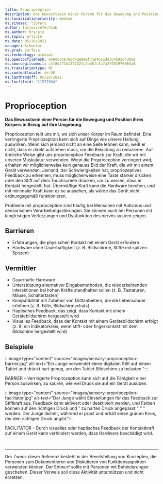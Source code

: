 ```yaml
---
title: Proprioception
description: Das Bewusstsein einer Person für die Bewegung und Position ihres Körpers in Bezug auf ihre Umgebung
ms.localizationpriority: medium
ms.sitesec: library
author: InclusiveTechLab
ms.author: brycejo
ms.topic: article
ms.date: 05/20/2021
manager: krhunter
ms.prod: surface
ms.technology: windows
ms.openlocfilehash: 889c60ce765d42e0e9f71e4601de364b9264305e
ms.sourcegitcommit: a4f8d271b1372321c3b45fc5a7a29703976964a4
ms.translationtype: MT
ms.contentlocale: de-DE
ms.lasthandoff: 05/20/2021
ms.locfileid: "11577804"
---
```

# <a name="proprioception"></a>Proprioception

**Das Bewusstsein einer Person für die Bewegung und Position ihres Körpers in Bezug auf ihre Umgebung.**

Proprioception teilt uns mit, wo sich unser Körper im Raum befindet. Eine verringerte Propriozeption kann sich auf Dinge wie unsere Haltung auswirken. Wenn sich jemand nicht an eine Seite lehnen kann, weiß er nicht, dass er direkt aufstehen muss, um die Belastung zu reduzieren. Auf ähnliche Weise gibt uns proprioception Feedback zur Kraft, die wir mit unseren Muskulatur verwenden. Wenn die Proprioception verringert wird, erhalten wir möglicherweise kein genaues Bild der Kraft, die wir mit einem Gerät verwenden. Jemand, der Schwierigkeiten hat, propriozeptives Feedback zu erkennen, muss möglicherweise eine Taste stärker drücken oder den Stift auf dem Touchscreen drücken, um zu wissen, dass er Kontakt hergestellt hat. Übermäßige Kraft kann die Hardware brechen, und mit minimaler Kraft kann es so aussehen, als würde das Gerät nicht ordnungsgemäß funktionieren. 

Probleme mit proprioception sind häufig bei Menschen mit Autismus und sensorischen Verarbeitungsstörungen. Sie können auch bei Personen mit langfristigen Verletzungen und Dysfunktion des nervös system zeigen.

## <a name="barriers"></a>Barrieren
* Erfahrungen, die physischen Kontakt mit einem Gerät erfordern
* Hardware ohne Dauerhaftigkeit (z. B. Bildschirme, Stifte mit spitzen Spitzen)

## <a name="facilitators"></a>Vermittler
* Dauerhafte Hardware
* Unterstützung alternativer Eingabemethoden, die wiederkehrenden Interaktionen bei hohen Kräfte standhalten sollen (z. B. Tastaturen, Mäuse, Schaltertasten)
* Kompatibilität mit Zubehör von Drittanbietern, die die Lebensdauer erhöhen (z. B. Fälle, Bildschirmschutz)
* Haptisches Feedback, das zeigt, dass Kontakt mit einem Gerätebildschirm hergestellt wird 
* Visuelles Feedback, dass der Kontakt mit einem Gerätebildschirm erfolgt (z. B. ein Indikatorkreis, wenn stift- oder fingerkontakt mit dem Bildschirm hergestellt wird)

## <a name="examples"></a>Beispiele

:::image type="content" source="images/sensory-proprioception-barrier.jpg" alt-text="Ein Junge verwendet einen digitalen Stift auf einem Tablet und drückt hart genug, um den Tablet-Bildschirm zu belasten.":::

BARRIER – Verringerte Propriozeption kann sich auf die Fähigkeit einer Person auswirken, zu spüren, wie viel Druck sie auf ein Gerät ausüben. 

:::image type="content" source="images/sensory-proprioception-facilitator.jpg" alt-text="Der Junge wählt Einstellungen für das Feedback zur Stiftkraft aus. Feedback kann aktiviert oder deaktiviert werden, und Farben können auf den richtigen Druck und &quot; zu harten Druck angepasst &quot; &quot; &quot; werden. Der Junge lächelt, während er praxt und erhält einen grünen Kreis, der den richtigen Druck angibt.":::

FACILITATOR – Durch visuelles oder haptisches Feedback der Kontaktkraft auf einem Gerät kann verhindert werden, dass Hardware beschädigt wird.


&nbsp;

[comment]: # (Footer-Anweisung)
___
Der Zweck dieser Referenz besteht in der Bereitstellung von Konzepten, die Personen zum Dokumentieren und Diskutieren von Funktionsaspekten verwenden können. Der Entwurf sollte mit Personen mit Behinderungen geschehen. Dieser Verweis soll diese Aktivität unterstützen und nicht ersetzen. 